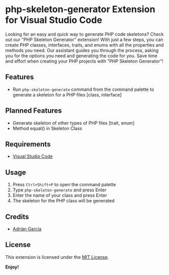 # php-skeleton-generator Extension for Visual Studio Code

Looking for an easy and quick way to generate PHP code skeletons? Check out our "PHP Skeleton Generator" extension! With just a few steps, you can create PHP classes, interfaces, traits, and enums with all the properties and methods you need. Our assistant guides you through the process, asking you for the options you need and generating the code for you. Save time and effort when creating your PHP projects with "PHP Skeleton Generator"!

## Features

- Run `php-skeleton-generate` command from the command palette to generate a skeleton for a PHP files [class, interface]

## Planned Features

- Generate skeleton of other types of PHP files [trait, enum]
- Method equal() in Skeleton Class

## Requirements

- [Visual Studio Code](https://code.visualstudio.com/)

## Usage

1. Press `Ctrl+Shift+P` to open the command palette
2. Type `php-skeleton-generate` and press Enter
3. Enter the name of your class and press Enter
4. The skeleton for the PHP class will be generated


## Credits

- [Adrián García](https://github.com/adrigar94)

## License

This extension is licensed under the [MIT License](LICENSE).

**Enjoy!**
